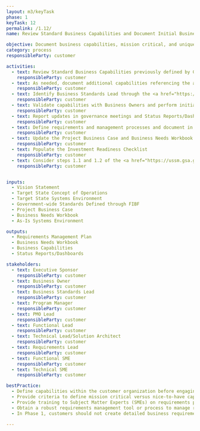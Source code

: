 ```yaml
---
layout: m3/keyTask
phase: 1
keyTask: 12
permalink: /1.12/
name: Review Standard Business Capabilities and Document Initial Business Capabilities

objective: Document business capabilities, mission critical, and unique capabilities of the customer organization to support the Business Readiness Assessment.
category: process
responsibleParty: customer

activities:
  - text: Review Standard Business Capabilities previously defined by Government-wide Standards working group provided through the <a href="https://www.ussm.gov/fibf/">Federal Integrated Business Framework (FIBF)</a> website
    responsibleParty: customer
  - text: As needed, document additional capabilities referencing the authoritative source and prioritize must-have versus nice-to-have capabilities against the <a href="https://www.ussm.gov/fibf/">FIBF</a> capabilities
    responsibleParty: customer
  - text: Identify Business Standards Lead through the <a href="https://www.ussm.gov/fibf/">FIBF website</a> and discuss additional capabilities identified in step 2 above with the Business Standards Lead
    responsibleParty: customer
  - text: Validate capabilities with Business Owners and perform initial baselining
    responsibleParty: customer
  - text: Report updates in governance meetings and Status Reports/Dashboards
    responsibleParty: customer
  - text: Define requirements and management processes and document in the Requirements Management Plan
    responsibleParty: customer
  - text: Update the Project Business Case and Business Needs Workbook
    responsibleParty: customer
  - text: Populate the Investment Readiness Checklist
    responsibleParty: customer
  - text: Consider steps 1.1 and 1.2 of the <a href="https://ussm.gsa.gov/assets/files/Investment-Planning-Guidance-March%202021.pdf">Investment Planning Guidance</a> and engage with QSMOs as necessary
    responsibleParty: customer


inputs:
  - Vision Statement
  - Target State Concept of Operations
  - Target State Systems Environment
  - Government-wide Standards Defined through FIBF
  - Project Business Case
  - Business Needs Workbook
  - As-Is Systems Environment

outputs:
  - Requirements Management Plan
  - Business Needs Workbook
  - Business Capabilities
  - Status Reports/Dashboards 

stakeholders:
  - text: Executive Sponsor
    responsibleParty: customer
  - text: Business Owner
    responsibleParty: customer
  - text: Business Standards Lead
    responsibleParty: customer
  - text: Program Manager
    responsibleParty: customer
  - text: PMO Lead
    responsibleParty: customer
  - text: Functional Lead
    responsibleParty: customer
  - text: Technical Lead/Solution Architect
    responsibleParty: customer
  - text: Requirements Lead
    responsibleParty: customer
  - text: Functional SME
    responsibleParty: customer
  - text: Technical SME
    responsibleParty: customer

bestPractice:
  - Define capabilities within the customer organization before engaging a provider to communicate needs in a consistent manner 
  - Provide criteria to define mission critical versus nice-to-have capabilities to enable improved provider selection
  - Provide training to Subject Matter Experts (SMEs) on requirements processes and how to define, communicate, and document mission critical requirements
  - Obtain a robust requirements management tool or process to manage requirements throughout the migration, including a robust change control process
  - In Phase 1, customers should not create detailed business requirements for every service, but should instead focus on documenting must-have capabilities not in the FIBF Business Capabilities. Examples of capabilities that should be documented include; must-have mandatory system interfaces, hours of operation or availability of services, or other criteria that a provider must be able to meet in order to provide services to the customer. Customers and providers will not jointly discuss detailed technical and functional requirements until Phase 3

---
```

